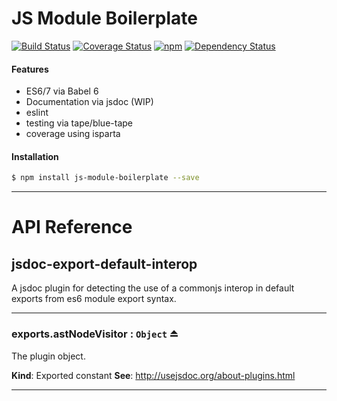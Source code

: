 # JS Module Boilerplate
[![Build Status](https://img.shields.io/circleci/project/nathanmarks/js-module-boilerplate/master.svg?style=flat-square)](https://circleci.com/gh/nathanmarks/js-module-boilerplate)
[![Coverage Status](https://img.shields.io/coveralls/nathanmarks/js-module-boilerplate/master.svg?style=flat-square)](https://coveralls.io/github/nathanmarks/js-module-boilerplate?branch=master)
[![npm](https://img.shields.io/npm/v/js-module-boilerplate.svg?style=flat-square)]()
[![Dependency Status](https://david-dm.org/nathanmarks/js-module-boilerplate.svg?style=flat-square)](https://david-dm.org/nathanmarks/js-module-boilerplate)

#### Features

- ES6/7 via Babel 6
- Documentation via jsdoc (WIP)
- eslint
- testing via tape/blue-tape
- coverage using isparta

#### Installation

```bash
$ npm install js-module-boilerplate --save
```

---

# API Reference

<a name="module_jsdoc-export-default-interop"></a>
## jsdoc-export-default-interop
A jsdoc plugin for detecting the use of a commonjs
interop in default exports from es6 module export syntax.


-----

<a name="exp_module_jsdoc-export-default-interop.astNodeVisitor--exports.astNodeVisitor"></a>
### exports.astNodeVisitor : <code>Object</code> ⏏
The plugin object.

**Kind**: Exported constant
**See**: http://usejsdoc.org/about-plugins.html

-----

